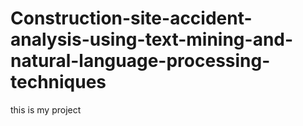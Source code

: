 # Construction-site-accident-analysis-using-text-mining-and-natural-language-processing-techniques
this is my project
